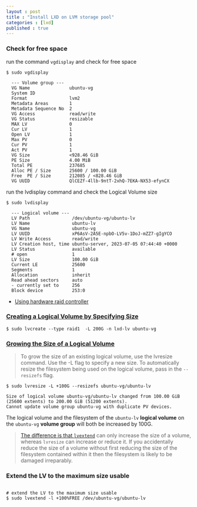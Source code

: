 ```yaml
---
layout : post
title : "Install LXD on LVM storage pool"
categories : [lxd]
published : true
---
```


### Check for free space
run the command `vgdisplay` and check for free space

```shell
$ sudo vgdisplay 

  --- Volume group ---
  VG Name               ubuntu-vg
  System ID             
  Format                lvm2
  Metadata Areas        1
  Metadata Sequence No  2
  VG Access             read/write
  VG Status             resizable
  MAX LV                0
  Cur LV                1
  Open LV               1
  Max PV                0
  Cur PV                1
  Act PV                1
  VG Size               <928.46 GiB
  PE Size               4.00 MiB
  Total PE              237685
  Alloc PE / Size       25600 / 100.00 GiB
  Free  PE / Size       212085 / <828.46 GiB
  VG UUID               QlCEZf-4llb-9ntT-2xhQ-7EKA-NX53-efynCX

```
run the lvdisplay command and check the Logical Volume size

```shell
$ sudo lvdisplay

  --- Logical volume ---
  LV Path                /dev/ubuntu-vg/ubuntu-lv
  LV Name                ubuntu-lv
  VG Name                ubuntu-vg
  LV UUID                xP6AsV-2A5E-npbO-LV5v-1DoJ-mZZ7-gIgYCO
  LV Write Access        read/write
  LV Creation host, time ubuntu-server, 2023-07-05 07:44:40 +0000
  LV Status              available
  # open                 1
  LV Size                100.00 GiB
  Current LE             25600
  Segments               1
  Allocation             inherit
  Read ahead sectors     auto
  - currently set to     256
  Block device           253:0

```
* [Using hardware raid controller](https://www.geekersdigest.com/how-to-extend-grow-linux-file-systems-without-downtime/)



### [Creating a Logical Volume by Specifying Size](https://www.digitalocean.com/community/tutorials/how-to-use-lvm-to-manage-storage-devices-on-ubuntu-18-04#growing-the-size-of-a-logical-volume)

```shell
$ sudo lvcreate --type raid1  -L 200G -n lxd-lv ubuntu-vg
```


### [Growing the Size of a Logical Volume](https://www.digitalocean.com/community/tutorials/how-to-use-lvm-to-manage-storage-devices-on-ubuntu-18-04#growing-the-size-of-a-logical-volume)
> To grow the size of an existing logical volume,  use the lvresize command. Use the -L flag to specify a new size. To automatically resize the filesystem being used on the logical volume, pass in the `--resizefs` flag.


```shell
$ sudo lvresize -L +100G --resizefs ubuntu-vg/ubuntu-lv

Size of logical volume ubuntu-vg/ubuntu-lv changed from 100.00 GiB (25600 extents) to 200.00 GiB (51200 extents).
Cannot update volume group ubuntu-vg with duplicate PV devices.
```


 The logical volume and the filesystem of the `ubuntu-lv` **logical volume** on the `ubuntu-vg` **volume group** will both be increased by 100G.

> [The difference is that `lvextend`](http://www.microhowto.info/howto/increase_the_size_of_an_lvm_logical_volume.html) can only increase the size of a volume, whereas `lvresize` can increase or reduce it. If you accidentally reduce the size of a volume without first reducing the size of the filesystem contained within it then the filesystem is likely to be damaged irreparably.


### Extend the LV to the maximum size usable


```shell

# extend the LV to the maximum size usable
$ sudo lvextend -l +100%FREE /dev/ubuntu-vg/ubuntu-lv
```

